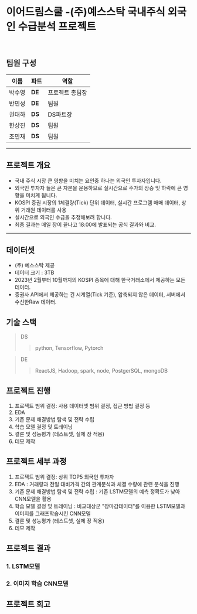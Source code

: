 # 이어드림스쿨 -(주)예스스탁 국내주식 외국인 수급분석 프로젝트

<br>

## 팀원 구성
| 이름 | 파트 | 역할 |
|---|---|---|
박수영| **DE** | 프로젝트 총팀장 
반민성| **DE** | 팀원
권태하| **DS** | DS파트장
한상진| **DS** | 팀원
조민재| **DS** | 팀원


--- 
## 프로젝트 개요
- 국내 주식 시장 큰 영향을 미치는 요인중 하나는 외국인 투자자입니다. 
- 외국인 투자자 들은 큰 자본을 운용하므로 실시간으로 주가의 상승 및 하락에 큰 영향을 미치게 됩니다. 
- KOSPI 증권 시장의 1체결량(Tick) 단위 데이터, 실시간 프로그램 매매 데이터, 상위 거래원 데이터를 사용
- 실시간으로 외국인 수급을 추정해보려 합니다.
- 최종 결과는 매일 장이 끝나고 18:00에 발표되는 공식 결과와 비교.
---
## 데이터셋
- (주) 예스스탁 제공
- 데이터 크기 : 3TB
- 2023년 2월부터 10월까지의 KOSPI 종목에 대해 한국거래소에서 제공하는 모든 데이터.
- 증권사 API에서 제공하는 긴 시계열(Tick 기준), 압축되지 않은 데이터, 서버에서 수신한Raw 데이터.

## 기술 스택
> DS
>> python, Tensorflow, Pytorch

> DE
>> ReactJS, Hadoop, spark, node, PostgerSQL, mongoDB

## 프로젝트 진행
1. 프로젝트 범위 결정: 사용 데이터셋 범위 결정, 접근 방법 결정 등
2. EDA
3. 기존 문제 해결방법 탐색 및 전략 수립
4. 학습 모델 결정 및 트레이닝
5. 결론 및 성능평가 (테스트셋, 실제 장 적용)
6. 데모 제작
## 프로젝트 세부 과정
1. 프로젝트 범위 결정: 상위 TOP5 외국인 투자자  
2. EDA : 거래량과 전일 대비가격 간의 관계분석과 체결 수량에 관련 분석을 진행
3. 기존 문제 해결방법 탐색 및 전략 수립 : 기존 LSTM모델의 예측 정확도가 낮아 CNN모델을 활용
4. 학습 모델 결정 및 트레이닝 : 비교대상군 "장마감데이터"를 이용한 LSTM모델과 이미지를 그래프학습시킨 CNN모델
5. 결론 및 성능평가 (테스트셋, 실제 장 적용)
6. 데모 제작
   
## 프로젝트 결과

### 1. LSTM모델

### 2. 이미지 학습 CNN모델

## 프로젝트 회고
